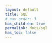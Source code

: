 ```yaml
---
layout: default
title: SQL
# nav_order: 3
has_children: true
permalink: docs/sql
has_toc: false
---
```

